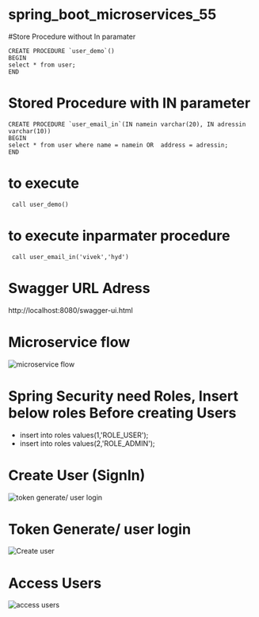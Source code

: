 # spring_boot_microservices_55

#Store Procedure without In paramater
```
CREATE PROCEDURE `user_demo`()
BEGIN 
select * from user; 
END
```

# Stored Procedure with IN parameter
```
CREATE PROCEDURE `user_email_in`(IN namein varchar(20), IN adressin varchar(10))
BEGIN
select * from user where name = namein OR  address = adressin;
END
```

# to execute 
``` call user_demo()```

# to execute inparmater procedure

``` call user_email_in('vivek','hyd')```

# Swagger URL Adress
http://localhost:8080/swagger-ui.html

# Microservice flow
![microservice flow ](https://github.com/HarshaPrimeTrainings/spring_boot_microservices_55/blob/main/micoservice%20flow.png)

# Spring Security need Roles, Insert below roles Before creating Users
- insert into roles values(1,'ROLE_USER');
- insert into roles values(2,'ROLE_ADMIN');

# Create User (SignIn)
![token generate/ user login ](https://github.com/HarshaPrimeTrainings/spring_boot_microservices_55/blob/main/usercreate.png)


# Token Generate/ user login
![Create user ](https://github.com/HarshaPrimeTrainings/spring_boot_microservices_55/blob/main/tokengenerate.png)

# Access Users
![access users ](https://github.com/HarshaPrimeTrainings/spring_boot_microservices_55/blob/main/accesusers.png)